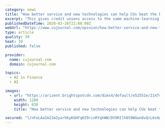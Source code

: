```yaml
---
category: news
title: "How better service and new technologies can help CUs beat the banks"
excerpt: "This gives credit unions access to the same machine-learning powered analytics models enjoyed by their larger competitors and at a competitive price. Most importantly, integrating analytics into their operations allows credit unions to improve their customer experience by helping them deliver personalized financial services anytime and from any ..."
publishedDateTime: 2020-03-26T22:08:00Z
webUrl: "https://www.cujournal.com/opinion/how-better-service-and-new-technologies-can-help-cus-beat-the-banks"
type: article
quality: 39
heat: 39
published: false

provider:
  name: cujournal.com
  domain: cujournal.com

topics:
  - AI in Finance
  - AI

images:
  - url: "https://arizent.brightspotcdn.com/dims4/default/e52551e/2147483647/strip/true/crop/2448x1285+0+1045/resize/1200x630!/quality/90/?url=https%3A%2F%2Farizent.brightspotcdn.com%2F69%2F94%2F479f39464316816001e02d08934f%2Fimg-00811.JPG"
    width: 1200
    height: 630
    title: "How better service and new technologies can help CUs beat the banks"

secured: "l/nFoLAaIm21m2yarhKyKGHFq0Z9rinRYqhWW/DV9RIlh0S9WGwn8vQcL6sOgGCchgPLi9jGzdlGfZXFsWSmIcdSc2EUOSqMHRveQ5Ds13nTBb+sJ4DHWiWs+YGPBHjXm6yBc7uTT5tuihh7RV6j10F2mB+wftZVeSOjYkrbo3D1DdicXdBVid8cqpI2CSZSMfC69awAfV31PxsQo66Cx5VOvHPu2Y4A2xo9EWodUX3+fgkVkbAspgp8SOXRkkAzAaO0p+8cPXVErvjgbjA1mh4z+D8aI7fM3y9/u29EqZMKaCD+poeXYJA/3DaKORgp;CwuoLxcB1D0qtU99TkFLTg=="
---
```


